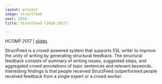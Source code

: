 ```yaml
---
layout: project
image: structfeed
year: 2016
title: StructFeed (2016-2017)

---
```

<div class="metadata">HCOMP 2017 | <a href="https://speakerdeck.com/janetyc/designing-for-complex-creative-task-solving">slides</a></div>

StructFeed is a crowd-powered system that supports ESL writer to improve the unity of writing by generating structural feedback. The structural feedback consists of summary of writing issues, suggested steps, and aggregated crowd annotations of topic sentences and relevant keywords. Interesting findings is that people received StructFeed outperformed people received feedback from a single expert or a crowd worker.
